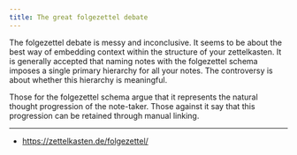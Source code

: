 ```yaml
---
title: The great folgezettel debate
---
```


The folgezettel debate is messy and inconclusive. It seems to be about the best way of embedding context within the structure of your zettelkasten. It is generally accepted that naming notes with the folgezettel schema imposes a single primary hierarchy for all your notes. The controversy is about whether this hierarchy is meaningful.

Those for the folgezettel schema argue that it represents the natural thought progression of the note-taker. Those against it say that this progression can be retained through manual linking.

---

- <https://zettelkasten.de/folgezettel/>
